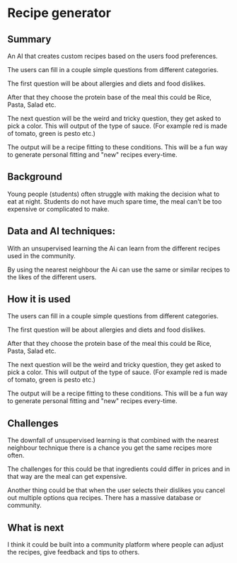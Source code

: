 # Recipe generator




## Summary 

An AI that creates custom recipes based on the users food preferences.

The users can fill in a couple simple questions from different categories. 

The first question will be about allergies and diets and food dislikes. 

After that they choose the protein base of the meal this could be Rice, Pasta, Salad etc.

The next question will be the weird and tricky question, they get asked to pick a color. This will output of the type of sauce. (For example red is made of tomato, green is pesto etc.)

The output will be a recipe fitting to these conditions. This will be a fun way to generate personal fitting and "new" recipes every-time. 

## Background

Young people (students) often struggle with making the decision what to eat at night. Students do not have much spare time, the meal can't be too expensive or complicated to make.



## Data and AI techniques:

With an unsupervised learning the Ai can learn from the different recipes used in the community. 

By using the nearest neighbour the Ai can use the same or similar recipes to the likes of the different users.


## How it is used

The users can fill in a couple simple questions from different categories. 

The first question will be about allergies and diets and food dislikes. 

After that they choose the protein base of the meal this could be Rice, Pasta, Salad etc.

The next question will be the weird and tricky question, they get asked to pick a color. This will output of the type of sauce. (For example red is made of tomato, green is pesto etc.)

The output will be a recipe fitting to these conditions. This will be a fun way to generate personal fitting and "new" recipes every-time. 


## Challenges

The downfall of unsupervised learning is that combined with the nearest neighbour technique there is a chance you get the same recipes more often.

The challenges for this could be that ingredients could differ in prices and in that way are the meal can get expensive.

Another thing could be that when the user selects their dislikes you cancel out multiple options qua recipes. There has a massive database or community.

## What is next

I think it could be built into a community platform where people can adjust the recipes, give feedback and tips to others.
